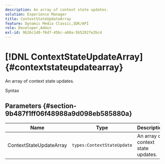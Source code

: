```yaml
---
description: An array of context state updates.
solution: Experience Manager
title: ContextStateUpdateArray
feature: Dynamic Media Classic,SDK/API
role: Developer,Admin
exl-id: 9b26c1d0-f6d7-45bc-a60a-5b5282fe2bc4
---
```

# [!DNL ContextStateUpdateArray]{#contextstateupdatearray}

An array of context state updates.

 Syntax 

## Parameters {#section-9b487f1ff06f48988a9d098eb585880a}

|  Name  | Type  | Description  |
|---|---|---|
|  ContextStateUpdateArray  | `types:ContextStateUpdate`  | An array of context state updates.  |
